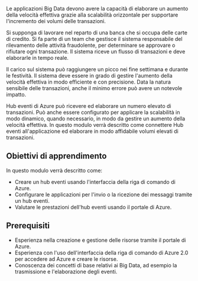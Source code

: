 Le applicazioni Big Data devono avere la capacità di elaborare un aumento della velocità effettiva grazie alla scalabilità orizzontale per supportare l'incremento dei volumi delle transazioni.

Si supponga di lavorare nel reparto di una banca che si occupa delle carte di credito. Si fa parte di un team che gestisce il sistema responsabile del rilevamento delle attività fraudolente, per determinare se approvare o rifiutare ogni transazione. Il sistema riceve un flusso di transazioni e deve elaborarle in tempo reale.

Il carico sul sistema può raggiungere un picco nei fine settimana e durante le festività. Il sistema deve essere in grado di gestire l'aumento della velocità effettiva in modo efficiente e con precisione. Data la natura sensibile delle transazioni, anche il minimo errore può avere un notevole impatto.

Hub eventi di Azure può ricevere ed elaborare un numero elevato di transazioni. Può anche essere configurato per applicare la scalabilità in modo dinamico, quando necessario, in modo da gestire un aumento della velocità effettiva.
In questo modulo verrà descritto come connettere Hub eventi all'applicazione ed elaborare in modo affidabile volumi elevati di transazioni.

## <a name="learning-objectives"></a>Obiettivi di apprendimento

In questo modulo verrà descritto come:

- Creare un hub eventi usando l'interfaccia della riga di comando di Azure.
- Configurare le applicazioni per l'invio o la ricezione dei messaggi tramite un hub eventi.
- Valutare le prestazioni dell'hub eventi usando il portale di Azure.

## <a name="prerequisites"></a>Prerequisiti

- Esperienza nella creazione e gestione delle risorse tramite il portale di Azure.
- Esperienza con l'uso dell'interfaccia della riga di comando di Azure 2.0 per accedere ad Azure e creare le risorse.
- Conoscenza dei concetti di base relativi ai Big Data, ad esempio la trasmissione e l'elaborazione degli eventi.

